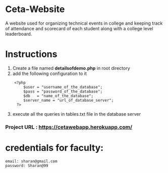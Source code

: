 # Ceta-Website

A website used for organizing technical events in college and keeping track of attendance and scorecard of each student along with a college level leaderboard.

# Instructions
1) Create a file named **detailsofdemo.php** in root directory
2) add the following configuration to it

```
    <?php
        $user = "username_of_the_database";
        $pass = "password_of_the_database";
        $db   = "name_of_the_database";
        $server_name = "url_of_database_server";
     ?>
```

3) execute all the queries in tables.txt file in the database server


### Project URL : https://cetawebapp.herokuapp.com/
# credentials for faculty:
    email: sharan@gmail.com
    password: Sharan@99
